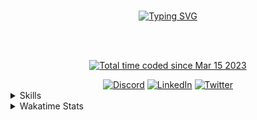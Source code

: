 <br>
<p align="center">
<a href="https://git.io/typing-svg"><img src="https://readme-typing-svg.herokuapp.com?font=Orbitron&weight=500&size=40&duration=2000&pause=1000&color=34AEE4&center=true&vCenter=true&width=489&lines=Hello+Friend;I+am+Arnav+;aka+OverRevvv;Web+Developer+;Tryhard+Techie+" alt="Typing SVG" /></a>
</p> 
<br>
<br>
<p align="center">
<a href="https://wakatime.com/@2bd5d4a8-0ada-426e-b2f9-68f97572c4db"><img src="https://wakatime.com/badge/user/2bd5d4a8-0ada-426e-b2f9-68f97572c4db.svg" alt="Total time coded since Mar 15 2023" /></a>
</p>


<div align="center">
<a href="https://discordid.netlify.app/?id=927081646602219540"><img src="https://img.shields.io/badge/Discord-%237289DA.svg?logo=discord&logoColor=white" alt="Discord"></a>
<a href="https://www.linkedin.com/in/arnav-kumar-163731229/"><img src="https://img.shields.io/badge/LinkedIn-%230077B5.svg?logo=linkedin&logoColor=white" alt="LinkedIn"></a>
<a href="https://twitter.com/overrevvv"><img src="https://img.shields.io/badge/Twitter-%231DA1F2.svg?logo=Twitter&logoColor=white" alt="Twitter"></a>
</div>


<details > 
<summary> Skills </summary>
<div align="center">
<img title="title" alt="Bleh" src="https://media.tenor.com/l0OOJ5FLoW8AAAAd/tongue-out.gif">
</div>
</details>

<details>
<summary>Wakatime Stats</summary>
<div align="center">
<img title="wakatime-lang" alt="ooof" src="https://wakatime.com/share/@OverRevvv/26f415fb-2126-4d11-a8a5-8231b4b16ef5.svg" height="400px"/>
<br/>
<img title="wakatime-table" alt="ooooof" src="https://wakatime.com/share/@OverRevvv/35a0b39d-7cf9-43c5-b9c7-274f4a356974.svg" height="140px"/>
<p align="center">
<img src="https://visitcount.itsvg.in/api?id=OverRevvv&icon=0&color=0" alt="Visit Count">
</p>
</div>
</details>
<!-- [![](https://visitcount.itsvg.in/api?id=OverRevvv&icon=0&color=0)](https://visitcount.itsvg.in) -->
<!-- Chivo , Orbitron, Caveat, Martian Mono,Handjet, REM, Unbounded, Tourney, Merienda, Jura -->